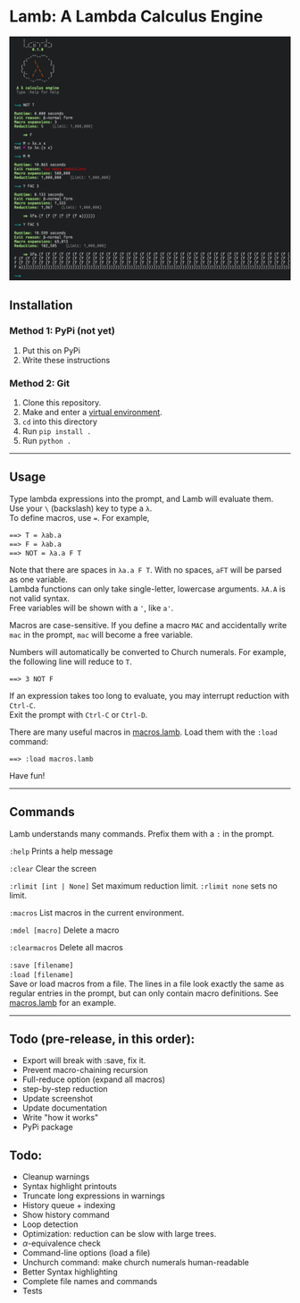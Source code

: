 # Lamb: A Lambda Calculus Engine

![Lamb screenshot](./misc/screenshot.png)

## Installation

### Method 1: PyPi (not yet)
1. Put this on PyPi
2. Write these instructions

### Method 2: Git
1. Clone this repository.
2. Make and enter a [virtual environment](https://docs.python.org/3/library/venv.html).
3. ``cd`` into this directory
4. Run ``pip install .``
5. Run ``python .``

-------------------------------------------------

## Usage


Type lambda expressions into the prompt, and Lamb will evaluate them. \
Use your `\` (backslash) key to type a `λ`. \
To define macros, use `=`. For example,
```
==> T = λab.a
==> F = λab.a
==> NOT = λa.a F T
```

Note that there are spaces in `λa.a F T`. With no spaces, `aFT` will be parsed as one variable. \
Lambda functions can only take single-letter, lowercase arguments. `λA.A` is not valid syntax. \
Free variables will be shown with a `'`, like `a'`.

Macros are case-sensitive. If you define a macro `MAC` and accidentally write `mac` in the prompt, `mac` will become a free variable.

Numbers will automatically be converted to Church numerals. For example, the following line will reduce to `T`.
```
==> 3 NOT F
```

If an expression takes too long to evaluate, you may interrupt reduction with `Ctrl-C`. \
Exit the prompt with `Ctrl-C` or `Ctrl-D`.

There are many useful macros in [macros.lamb](./macros.lamb). Load them with the `:load` command:
```
==> :load macros.lamb
```

Have fun!

-------------------------------------------------

## Commands

Lamb understands many commands. Prefix them with a `:` in the prompt.

`:help` Prints a help message

`:clear` Clear the screen

`:rlimit [int | None]` Set maximum reduction limit. `:rlimit none` sets no limit.

`:macros` List macros in the current environment.

`:mdel [macro]` Delete a macro

`:clearmacros` Delete all macros

`:save [filename]` \
`:load [filename]` \
Save or load macros from a file.
The lines in a file look exactly the same as regular entries in the prompt, but can only contain macro definitions. See [macros.lamb](./macros.lamb) for an example.

-------------------------------------------------


## Todo (pre-release, in this order):
 - Export will break with :save, fix it.
 - Prevent macro-chaining recursion
 - Full-reduce option (expand all macros)
 - step-by-step reduction
 - Update screenshot
 - Update documentation
 - Write "how it works"
 - PyPi package


## Todo:
 - Cleanup warnings
 - Syntax highlight printouts
 - Truncate long expressions in warnings
 - History queue + indexing
 - Show history command
 - Loop detection
 - Optimization: reduction can be slow with large trees.
 - $\alpha$-equivalence check
 - Command-line options (load a file)
 - Unchurch command: make church numerals human-readable
 - Better Syntax highlighting
 - Complete file names and commands
 - Tests
